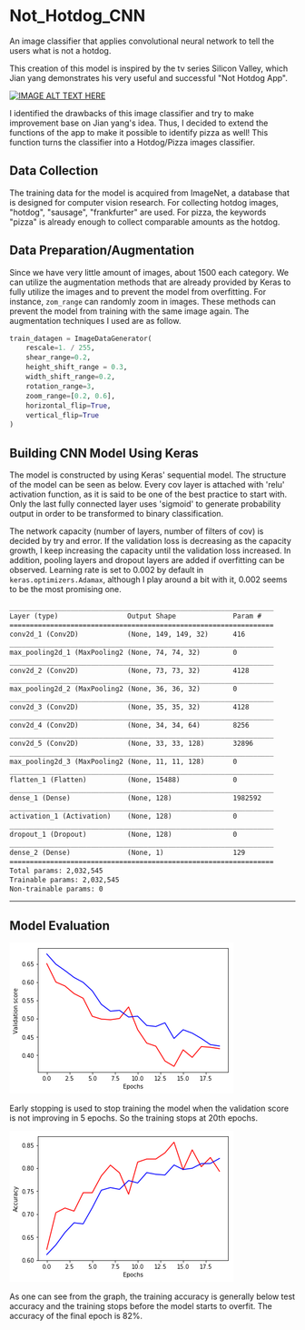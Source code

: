 # Not_Hotdog_CNN
An image classifier that applies convolutional neural network to tell the users what is not a hotdog.

This creation of this model is inspired by the tv series Silicon Valley, which Jian yang demonstrates his very useful and successful "Not Hotdog App".

[![IMAGE ALT TEXT HERE](https://img.youtube.com/vi/ACmydtFDTGs/0.jpg)](https://www.youtube.com/watch?v=ACmydtFDTGs)

I identified the drawbacks of this image classifier and try to make improvement base on Jian yang's idea. Thus, I decided to extend the functions of the app to make it possible to identify pizza as well! This function turns the classifier into a Hotdog/Pizza images classifier.

## Data Collection
The training data for the model is acquired from ImageNet, a database that is designed for computer vision research. For collecting hotdog images, "hotdog", "sausage", "frankfurter" are used. For pizza, the keywords "pizza" is already enough to collect comparable amounts as the hotdog.

## Data Preparation/Augmentation
Since we have very little amount of images, about 1500 each category. We can utilize the augmentation methods that are already provided by Keras to fully utilize the images and to prevent the model from overfitting. For instance, ```zom_range``` can randomly zoom in images. These methods can prevent the model from training with the same image again. The augmentation techniques I used are as follow.
```python
train_datagen = ImageDataGenerator(
    rescale=1. / 255,
    shear_range=0.2,
    height_shift_range = 0.3,
    width_shift_range=0.2,
    rotation_range=3,
    zoom_range=[0.2, 0.6],
    horizontal_flip=True,
    vertical_flip=True
)
```

## Building CNN Model Using Keras
The model is constructed by using Keras' sequential model. The structure of the model can be seen as below. Every cov layer is attached with 'relu' activation function, as it is said to be one of the best practice to start with. Only the last fully connected layer uses 'sigmoid' to generate probability output in order to be transformed to binary classification. 

The network capacity (number of layers, number of filters of cov) is decided by try and error. If the validation loss is decreasing as the capacity growth, I keep increasing the capacity until the validation loss increased. In addition, pooling layers and dropout layers are added if overfitting can be observed. Learning rate is set to 0.002 by default in ```keras.optimizers.Adamax```, although I play around a bit with it, 0.002 seems to be the most promising one.

```
_________________________________________________________________
Layer (type)                 Output Shape              Param #   
=================================================================
conv2d_1 (Conv2D)            (None, 149, 149, 32)      416       
_________________________________________________________________
max_pooling2d_1 (MaxPooling2 (None, 74, 74, 32)        0         
_________________________________________________________________
conv2d_2 (Conv2D)            (None, 73, 73, 32)        4128      
_________________________________________________________________
max_pooling2d_2 (MaxPooling2 (None, 36, 36, 32)        0         
_________________________________________________________________
conv2d_3 (Conv2D)            (None, 35, 35, 32)        4128      
_________________________________________________________________
conv2d_4 (Conv2D)            (None, 34, 34, 64)        8256      
_________________________________________________________________
conv2d_5 (Conv2D)            (None, 33, 33, 128)       32896     
_________________________________________________________________
max_pooling2d_3 (MaxPooling2 (None, 11, 11, 128)       0         
_________________________________________________________________
flatten_1 (Flatten)          (None, 15488)             0         
_________________________________________________________________
dense_1 (Dense)              (None, 128)               1982592   
_________________________________________________________________
activation_1 (Activation)    (None, 128)               0         
_________________________________________________________________
dropout_1 (Dropout)          (None, 128)               0         
_________________________________________________________________
dense_2 (Dense)              (None, 1)                 129       
=================================================================
Total params: 2,032,545
Trainable params: 2,032,545
Non-trainable params: 0
```
_________________________________________________________________

## Model Evaluation
![Validation Score](https://github.com/Witsung/Not_Hotdog_CNN/blob/master/Validation%20Score.png)

Early stopping is used to stop training the model when the validation score is not improving in 5 epochs. So the training stops at 20th epochs.

![Accuracy](https://github.com/Witsung/Not_Hotdog_CNN/blob/master/Accuracy.png)

As one can see from the graph, the training accuracy is generally below test accuracy and the training stops before the model starts to overfit. The accuracy of the final epoch is 82%.
